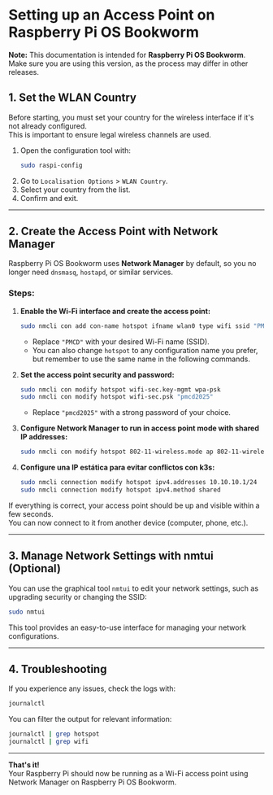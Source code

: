 # Setting up an Access Point on Raspberry Pi OS Bookworm

**Note:** This documentation is intended for **Raspberry Pi OS Bookworm**.  
Make sure you are using this version, as the process may differ in other releases.

## 1. Set the WLAN Country

Before starting, you must set your country for the wireless interface if it's not already configured.  
This is important to ensure legal wireless channels are used.

1. Open the configuration tool with:
   ```bash
   sudo raspi-config
   ```
2. Go to `Localisation Options` > `WLAN Country`.
3. Select your country from the list.
4. Confirm and exit.

<!-- Optionally, add an image here if available -->

---

## 2. Create the Access Point with Network Manager

Raspberry Pi OS Bookworm uses **Network Manager** by default, so you no longer need `dnsmasq`, `hostapd`, or similar services.

### Steps:

1. **Enable the Wi-Fi interface and create the access point:**
   ```bash
   sudo nmcli con add con-name hotspot ifname wlan0 type wifi ssid "PMCD"
   ```
   - Replace `"PMCD"` with your desired Wi-Fi name (SSID).
   - You can also change `hotspot` to any configuration name you prefer, but remember to use the same name in the following commands.

2. **Set the access point security and password:**
   ```bash
   sudo nmcli con modify hotspot wifi-sec.key-mgmt wpa-psk
   sudo nmcli con modify hotspot wifi-sec.psk "pmcd2025"
   ```
   - Replace `"pmcd2025"` with a strong password of your choice.

3. **Configure Network Manager to run in access point mode with shared IP addresses:**
   ```bash
   sudo nmcli con modify hotspot 802-11-wireless.mode ap 802-11-wireless.band bg ipv4.method shared
   ```

4. **Configure una IP estática para evitar conflictos con k3s:**
   ```bash
   sudo nmcli connection modify hotspot ipv4.addresses 10.10.10.1/24
   sudo nmcli connection modify hotspot ipv4.method shared
   ```

If everything is correct, your access point should be up and visible within a few seconds.  
You can now connect to it from another device (computer, phone, etc.).

---

## 3. Manage Network Settings with nmtui (Optional)

You can use the graphical tool `nmtui` to edit your network settings, such as upgrading security or changing the SSID:

```bash
sudo nmtui
```

This tool provides an easy-to-use interface for managing your network configurations.

---

## 4. Troubleshooting

If you experience any issues, check the logs with:

```bash
journalctl
```

You can filter the output for relevant information:

```bash
journalctl | grep hotspot
journalctl | grep wifi
```

---

**That's it!**  
Your Raspberry Pi should now be running as a Wi-Fi access point using Network Manager on Raspberry Pi OS Bookworm.
